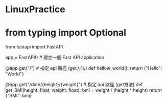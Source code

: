 ﻿# LinuxPractice
# from typing import Optional

from fastapi import FastAPI


app = FastAPI() # 建立一個 Fast API application

@app.get("/") # 指定 api 路徑 (get方法)
def hellow_world():
    return {"Hello": "World"}


@app.get("/date/{height}/{weight}") # 指定 api 路徑 (get方法)
def get_BMI(height: float, weight: float):
    bmi = weight / (height * height)
    return {"BMI": bmi}
